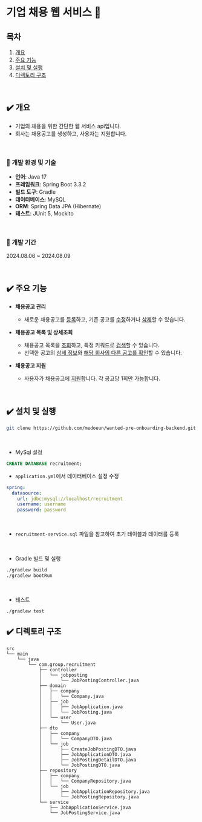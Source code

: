 # 기업 채용 웹 서비스 :briefcase:

## 목차

1. [개요](#-개요)
2. [주요 기능](#주요-기능)
3. [설치 및 실행](#설치-및-실행)
4. [디렉토리 구조](#디렉토리-구조)

<br>

## :heavy_check_mark: 개요

- 기업의 채용을 위한 간단한 웹 서비스 api입니다.
- 회사는 채용공고를 생성하고, 사용자는 지원합니다.
<br>

  ### :hammer: 개발 환경 및 기술
  
  - **언어**: Java 17
  - **프레임워크**: Spring Boot 3.3.2
  - **빌드 도구**: Gradle
  - **데이터베이스**: MySQL
  - **ORM**: Spring Data JPA (Hibernate)
  - **테스트**: JUnit 5, Mockito
 <br>
 
  ### :date: 개발 기간
  2024.08.06 ~ 2024.08.09
  
<br>

## :heavy_check_mark: 주요 기능

- **채용공고 관리**  
  - 새로운 채용공고를 <ins>등록</ins>하고, 기존 공고를 <ins>수정</ins>하거나 <ins>삭제</ins>할 수 있습니다.
  
- **채용공고 목록 및 상세조회**  
  - 채용공고 목록을 <ins>조회</ins>하고, 특정 키워드로 <ins>검색</ins>할 수 있습니다.
  - 선택한 공고의 <ins>상세 정보</ins>와 <ins>해당 회사의 다른 공고를 확인</ins>할 수 있습니다.

- **채용공고 지원**  
  - 사용자가 채용공고에 <ins>지원</ins>합니다. 각 공고당 1회만 가능합니다.



<br>

## :heavy_check_mark: 설치 및 실행

```bash
git clone https://github.com/medoeun/wanted-pre-onboarding-backend.git
```
<br>

- MySql 설정
```sql
CREATE DATABASE recruitment;
```
- `application.yml`에서 데이터베이스 설정 수정
```yml
spring:
  datasource:
    url: jdbc:mysql://localhost/recruitment
    username: username
    password: password
```
<br>

- `recruitment-service.sql` 파일을 참고하여 초기 테이블과 데이터를 등록
<br>

- Gradle 빌드 및 실행
```bash
./gradlew build
./gradlew bootRun
```
<br>

- 테스트
```bash
./gradlew test
```
## :heavy_check_mark: 디렉토리 구조
```plaintext
src
└── main
    └── java
        └── com.group.recruitment
            ├── controller
            │   └── jobposting
            │       └── JobPostingController.java
            ├── domain
            │   ├── company
            │   │   └── Company.java
            │   ├── job
            │   │   ├── JobApplication.java
            │   │   └── JobPosting.java
            │   └── user
            │       └── User.java
            ├── dto
            │   ├── company
            │   │   └── CompanyDTO.java
            │   └── job
            │       ├── CreateJobPostingDTO.java
            │       ├── JobApplicationDTO.java
            │       ├── JobPostingDetailDTO.java
            │       └── JobPostingDTO.java
            ├── repository
            │   ├── company
            │   │   └── CompanyRepository.java
            │   └── job
            │       ├── JobApplicationRepository.java
            │       └── JobPostingRepository.java
            └── service
                ├── JobApplicationService.java
                └── JobPostingService.java
```





